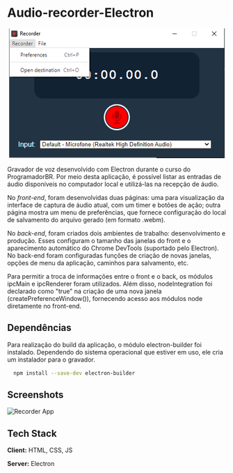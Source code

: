 # Audio-recorder-Electron

<p align="center">
 <img src="./assets/icons/record.png"/>
</p>

Gravador de voz desenvolvido com Electron durante o curso do ProgramadorBR. Por meio desta aplicação, é possível listar as entradas de áudio disponíveis no computador local e utilizá-las na recepção de áudio.

No *front-end*, foram desenvolvidas duas páginas: uma para visualização da interface de captura de áudio atual, com um timer e botões de ação; outra página mostra um menu de preferências, que fornece configuração do local de salvamento do arquivo gerado (em formato .webm).

No *back-end*, foram criados dois ambientes de trabalho: desenvolvimento e produção. Esses configuram o tamanho das janelas do front e o aparecimento automático do Chrome DevTools (suportado pelo Electron). No back-end foram configuradas funções de criação de novas janelas, opções de menu da aplicação, caminhos para salvamento, etc.

Para permitir a troca de informações entre o front e o back, os módulos ipcMain e ipcRenderer foram utilizados. Além disso, nodeIntegration foi declarado como "true" na criação de uma nova janela (createPreferenceWindow()), fornecendo acesso aos módulos node diretamente no front-end.
## Dependências

Para realização do build da aplicação, o módulo electron-builder foi instalado. Dependendo do sistema operacional que estiver em uso, ele cria um instalador para o gravador.
```bash
  npm install --save-dev electron-builder
```
    
## Screenshots

![Recorder App](https://user-images.githubusercontent.com/70289587/146416720-13b90899-1593-49aa-b6be-5c869978413e.png)

## Tech Stack

**Client:** HTML, CSS, JS

**Server:** Electron

